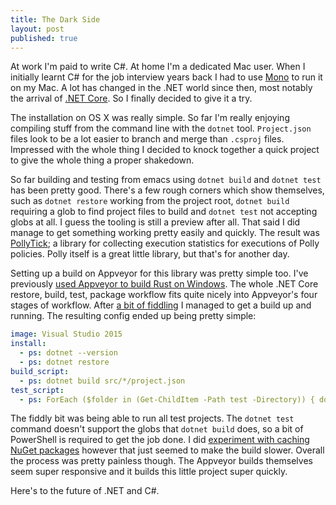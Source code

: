 ```yaml
---
title: The Dark Side
layout: post
published: true
---
```


At work I'm paid to write C#. At home I'm a dedicated Mac user. When I initially learnt C# for the job interview years back I had to use [Mono](http://www.mono-project.com) to run it on my Mac. A lot has changed in the .NET world since then, most notably the arrival of [.NET Core](https://www.microsoft.com/net/core). So I finally decided to give it a try.

The installation on OS X was really simple. So far I'm really enjoying compiling stuff from the command line with the `dotnet` tool. `Project.json` files look to be a lot easier to branch and merge than `.csproj` files. Impressed with the whole thing I decided to knock together a quick project to give the whole thing a proper shakedown.

So far building and testing from emacs using `dotnet build` and `dotnet test` has been pretty good. There's a few rough corners which show themselves, such as `dotnet restore` working from the project root, `dotnet build` requiring a glob to find project files to build and `dotnet test` not accepting globs at all. I guess the tooling is still a preview after all. That said I did manage to get something working pretty easily and quickly. The result was [PollyTick](http://github.com/iwillspeak/pollytick); a library for collecting execution statistics for executions of Polly policies. Polly itself is a great little library, but that's for another day.

Setting up a build on Appveyor for this library was pretty simple too. I've previously [used Appveyor to build Rust on Windows](https://github.com/rust-onig/rust-onig/blob/master/appveyor.yml). The whole .NET Core restore, build, test, package workflow fits quite nicely into Appveyor's four stages of workflow. After [a bit of fiddling](https://github.com/iwillspeak/PollyTick/pull/1) I managed to get a build up and running. The resulting config ended up being pretty simple:

```yaml
image: Visual Studio 2015
install:
  - ps: dotnet --version
  - ps: dotnet restore
build_script:
  - ps: dotnet build src/*/project.json
test_script:
  - ps: ForEach ($folder in (Get-ChildItem -Path test -Directory)) { dotnet test $folder.FullName }
```

The fiddly bit was being able to run all test projects. The `dotnet test` command doesn't support the globs that `dotnet build` does, so a bit of PowerShell is required to get the job done.  I did [experiment with caching NuGet packages](https://github.com/iwillspeak/PollyTick/commit/63646855a70b5ae42ada37531c6c79174bc7afae) however that just seemed to make the build slower. Overall the process was pretty painless though. The Appveyor builds themselves seem super responsive and it builds this little project super quickly.

Here's to the future of .NET and C#.
